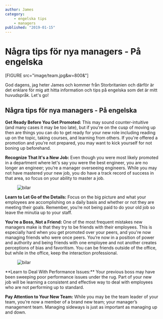 ```yaml
---
author: James
category:
    - engelska tips
    - managers
published: "2019-01-15"
---
```

Några tips för nya managers - På engelska
==================================

[FIGURE src="image/team.jpg&w=800&"]

God dagens, jag heter James och kommer från Storbritanien och därför är det enklare för mig att hitta information och tips på engelska som det är mitt huvudspråk.
Let's go!



<!--more-->

Några tips för nya managers - På engelska
-----------------------------------

**Get Ready Before You Get Promoted:**
This may sound counter-intuitive (and many cases it may be too late), but if you're on the cusp of moving up then are things you can do to get ready for your new role including reading up on the topic, taking courses, and learning from others. If you're offered a promotion and you’re not prepared, you may want to kick yourself for not boning up beforehand.



**Recognize That It's a New Job:**
Even though you were most likely promoted in a department where let's say you were the best engineer, you are no longer an engineer; you’re a manager overseeing engineers. While you may not have mastered your new job, you do have a track record of success in that area, so focus on your ability to master a job.

<figure class="figure left">
    <img src="image/new.png&w=450&" alt="bilar">
</figure>


**Learn to Let Go of the Details:**
Focus on the big picture and what your employees are accomplishing on a daily basis and whether or not they are meeting their goals. Remember, you’re not being paid to do your old job so leave the minutia up to your staff.

**You’re a Boss, Not a Friend:**
One of the most frequent mistakes new managers make is that they try to be friends with their employees. This is especially hard when you get promoted over your peers, and you're now managing friends who were once peers. You’re now in a position of power and authority and being friends with one employee and not another creates perceptions of bias and favoritism. You can be friends outside of the office, but while in the office, keep the interaction professional.
<figure class="figure right">
    <img src="image/boss.png&w=450&" alt="bilar">
</figure>
**Learn to Deal With Performance Issues:**
Your previous boss may have been sweeping poor performance issues under the rug. Part of your new job will be learning a consistent and effective way to deal with employees who are not performing up to standard.

**Pay Attention to Your New Team:**
While you may be the team leader of your team, you’re now a member of a brand new team; your manager’s management team. Managing sideways is just as important as managing up and down.

